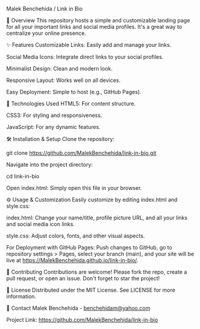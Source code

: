 Malek Benchehida / Link in Bio


🌟 Overview
This repository hosts a simple and customizable landing page for all your important links and social media profiles. It's a great way to centralize your online presence.

✨ Features
Customizable Links: Easily add and manage your links.

Social Media Icons: Integrate direct links to your social profiles.

Minimalist Design: Clean and modern look.

Responsive Layout: Works well on all devices.

Easy Deployment: Simple to host (e.g., GitHub Pages).

🚀 Technologies Used
HTML5: For content structure.

CSS3: For styling and responsiveness.

JavaScript: For any dynamic features.

🛠️ Installation & Setup
Clone the repository:

git clone https://github.com/MalekBenchehida/link-in-bio.git

Navigate into the project directory:

cd link-in-bio

Open index.html:
Simply open this file in your browser.

⚙️ Usage & Customization
Easily customize by editing index.html and style.css:

index.html: Change your name/title, profile picture URL, and all your links and social media icon links.

style.css: Adjust colors, fonts, and other visual aspects.

For Deployment with GitHub Pages: Push changes to GitHub, go to repository settings > Pages, select your branch (main), and your site will be live at https://MalekBenchehida.github.io/link-in-bio/.

🤝 Contributing
Contributions are welcome! Please fork the repo, create a pull request, or open an issue. Don't forget to star the project!

📄 License
Distributed under the MIT License. See LICENSE for more information.

📧 Contact
Malek Benchehida - benchehidam@yahoo.com

Project Link: https://github.com/MalekBenchehida/link-in-bio
